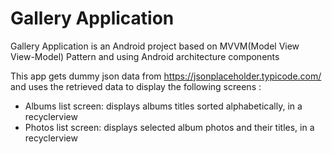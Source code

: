 # Gallery Application

Gallery Application is an Android project based on MVVM(Model View View-Model) Pattern 
and using Android architecture components

This app gets dummy json data from https://jsonplaceholder.typicode.com/ and uses the retrieved data
to display the following screens :

- Albums list screen: displays albums titles sorted alphabetically, in a recyclerview
- Photos list screen: displays selected album photos and their titles, in a recyclerview
